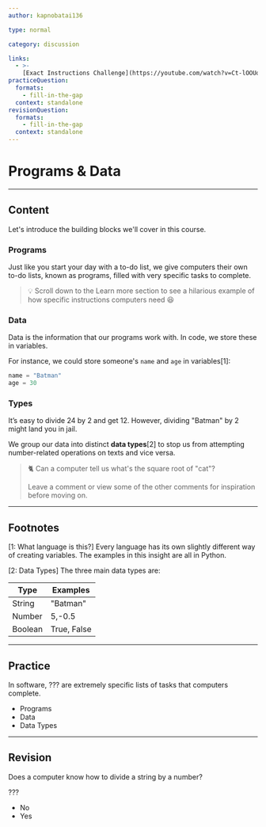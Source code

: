 ```yaml
---
author: kapnobatai136

type: normal

category: discussion

links:
  - >-
    [Exact Instructions Challenge](https://youtube.com/watch?v=Ct-lOOUqmyY){video}
practiceQuestion:
  formats:
    - fill-in-the-gap
  context: standalone
revisionQuestion:
  formats:
    - fill-in-the-gap
  context: standalone
---
```


# Programs & Data

---
## Content

Let's introduce the building blocks we'll cover in this course.


### Programs

Just like you start your day with a to-do list, we give computers their own to-do lists, known as programs, filled with very specific tasks to complete.

> 💡 Scroll down to the Learn more section to see a hilarious example of how specific instructions computers need 😆


### Data

Data is the information that our programs work with. In code, we store these in variables.

For instance, we could store someone's `name` and `age` in variables[1]:
```python
name = "Batman"
age = 30
```


### Types

It’s easy to divide 24 by 2 and get 12. However, dividing "Batman" by 2 might land you in jail.

We group our data into distinct **data types**[2] to stop us from attempting number-related operations on texts and vice versa.

> 🐈 Can a computer tell us what's the square root of "cat"?
>
> Leave a comment or view some of the other comments for inspiration before moving on.

---
## Footnotes

[1: What language is this?]
Every language has its own slightly different way of creating variables. The examples in this insight are all in Python.

[2: Data Types]
The three main data types are:

| Type    | Examples    |
| ------- | ----------- |
| String  | "Batman"    |
| Number  | 5,-0.5      |
| Boolean | True, False |


---

## Practice

In software, ??? are extremely specific lists of tasks that computers complete.


- Programs
- Data
- Data Types

---

## Revision

Does a computer know how to divide a string by a number?

???

- No
- Yes



